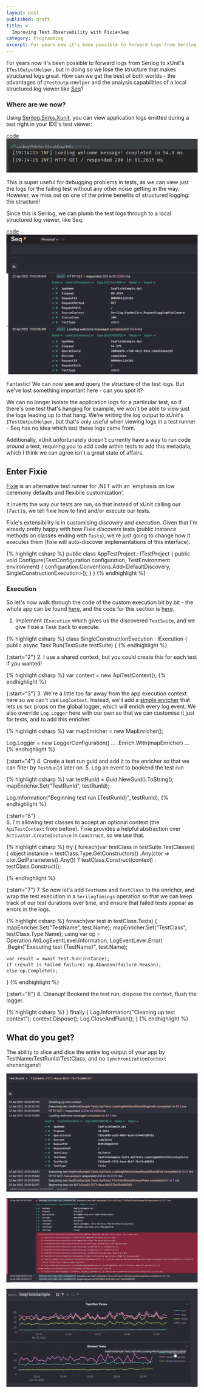 ```yaml
---
layout: post
published: draft
title: >
  Improving Test Observability with Fixie+Seq
category: Programming
excerpt: For years now it's been possible to forward logs from Serilog to xUnit's `ITestOutputHelper`, but in doing so we lose the structure that makes structured logs great. How can we get the best of both worlds - the advantages of `ITestOutputHelper` and the analysis capabilities of a local structured log viewer like Seq?
---
```


For years now it's been possible to forward logs from Serilog to xUnit's `ITestOutputHelper`, but in doing so we lose the structure that makes structured logs great. How can we get the best of both worlds - the advantages of `ITestOutputHelper` and the analysis capabilities of a local structured log viewer like [Seq](https://datalust.co/)?

### Where are we now?

Using [Serilog.Sinks.Xunit](https://github.com/trbenning/serilog-sinks-xunit), you can view application logs emitted during a test right in your IDE's test viewer:

[code](https://github.com/gkinsman/SeqFixieSample/blob/master/test/SeqFixieSample.XunitTests/ApiTestContext.cs#L26)
![](/images/xunit-outputhelper-logs.png)

This is super useful for debugging problems in tests, as we can view just the logs for the failing test without any other noise getting in the way. However, we miss out on one of the prime benefits of structured logging: the structure!

Since this is Serilog, we can plumb the test logs through to a local structured log viewer, like Seq:

[code](https://github.com/gkinsman/SeqFixieSample/blob/master/test/SeqFixieSample.XunitTests/ApiTestContext.cs#L25)
![](/images/seq-logs-xunit.png)

Fantastic! We can now see and query the structure of the test logs. But we've lost something important here - can you spot it?

We can no longer isolate the application logs for a particular test, so if there's one test that's hanging for example, we won't be able to view just the logs leading up to that hang. We're writing the log output to xUnit's `ITestOutputHelper`, but that's only useful when viewing logs in a test runner - Seq has no idea which test these logs came from.

Additionally, xUnit unfortunately doesn't currently have a way to run code _around_ a test, requiring you to add code within tests to add this metadata, which I think we can agree isn't a great state of affairs.

## Enter Fixie

[Fixie](http://fixie.github.io/) is an alternative test runner for .NET with an 'emphasis on low ceremony defaults and flexibile customization'.

It inverts the way our tests are run, so that instead of xUnit calling our `[Fact]`s, we tell fixie how to find and/or execute our tests.

Fixie's extensibility is in customising _discovery_ and _execution_. Given that I'm already pretty happy with how Fixie _discovers_ tests (public instance methods on classes ending with `Tests`), we're just going to change how it executes them (fixie will auto-discover implementations of this interface):

{% highlight csharp %}
public class AppTestProject : ITestProject
{
    public void Configure(TestConfiguration configuration, TestEnvironment environment)
    {
        configuration.Conventions.Add<DefaultDiscovery, SingleConstructionExecution>();
    }
}
{% endhighlight %}

### Execution

So let's now walk through the code of the custom execution bit by bit - the whole app can be found [here](https://github.com/gkinsman/SeqFixieSample), and the code for this section is [here](https://github.com/gkinsman/SeqFixieSample/blob/master/test/SeqFixieSample.FixieTests/FixieTestProject.cs#L18).

1. Implement `IExecution` which gives us the discovered `TestSuite`, and we give Fixie a Task back to execute.

{% highlight csharp %}
class SingleConstructionExecution : IExecution
{
    public async Task Run(TestSuite testSuite)
    {
{% endhighlight %}

{:start="2"}
2. I use a shared context, but you could create this for each test if you wanted!

{% highlight csharp %}
var context = new ApiTestContext();
{% endhighlight %}

{:start="3"}
3. We're a little too far away from the app execution context here so we can't use `LogContext`. Instead, we'll add a [simple enricher](https://github.com/gkinsman/SeqFixieSample/blob/master/test/SeqFixieSample.FixieTests/MapEnricher.cs) that lets us `Set` props on the global logger, which will enrich every log event. We also override `Log.Logger` here with our own so that we can customise it just for tests, and to add this enricher.

{% highlight csharp %}
var mapEnricher = new MapEnricher();

Log.Logger = new LoggerConfiguration()
    ...
    .Enrich.With(mapEnricher)
    ...
{% endhighlight %}

{:start="4"}
4. Create a test run guid and add it to the enricher so that we can filter by `TestRunId` later on.
5. Log an event to bookend the test run

{% highlight csharp %}
var testRunId = Guid.NewGuid().ToString();
mapEnricher.Set("TestRunId", testRunId);

Log.Information("Beginning test run {TestRunId}", testRunId);
{% endhighlight %}

{:start="6"}    
6. I'm allowing test classes to accept an optional context (the `ApiTestContext` from before). Fixie provides a helpful abstraction over `Activator.CreateInstance` in `Construct`, so we use that.

{% highlight csharp %}
try {
    foreach(var testClass in testSuite.TestClasses) {
        object instance = testClass.Type.GetConstructors()
            .Any(ctor => ctor.GetParameters().Any())
            ? testClass.Construct(context)
            : testClass.Construct();

{% endhighlight %}

{:start="7"}
7. So now let's add `TestName` and `TestClass` to the enricher, and wrap the test execution in a `SerilogTimings` operation so that we can keep track of our test durations over time, and ensure that failed tests appear as errors in the logs.

{% highlight csharp %}
foreach(var test in testClass.Tests) {
    mapEnricher.Set("TestName", test.Name);
    mapEnricher.Set("TestClass", testClass.Type.Name);
    using var op =
        Operation.At(LogEventLevel.Information, LogEventLevel.Error)
            .Begin("Executing test {TestName}", test.Name);

    var result = await test.Run(instance);
    if (result is Failed failure) op.Abandon(failure.Reason);
    else op.Complete();
}
{% endhighlight %}

{:start="8"}
8. Cleanup! Bookend the test run, dispose the context, flush the logger.

{% highlight csharp %}
}
finally {
    Log.Information("Cleaning up test context");
    context.Dispose();
    Log.CloseAndFlush();
}
{% endhighlight %}

## What do you get?

The ability to slice and dice the entire log output of your app by TestName/TestRunId/TestClass, and no `SynchronizationContext` shenanigans!:

![](/images/seq-logs-fixie-testrun.png)

![](/images/seq-fixie-failure-recording.png)

![](/images/seq-fixie-logs-dash.png)

